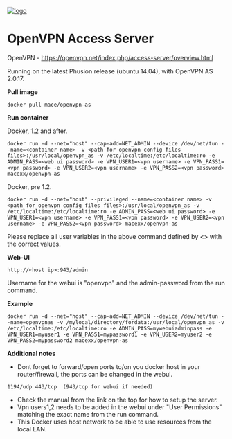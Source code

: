 [![logo](http://www.linkideo.com/images/openvpn_logo.jpg)](https://openvpn.net/)

OpenVPN Access Server
==========================


OpenVPN - https://openvpn.net/index.php/access-server/overview.html



Running on the latest Phusion release (ubuntu 14.04), with OpenVPN AS 2.0.17.

**Pull image**

```
docker pull mace/openvpn-as
```

**Run container**

Docker, 1.2 and after.
```
docker run -d --net="host" --cap-add=NET_ADMIN --device /dev/net/tun --name=<container name> -v <path for openvpn config files files>:/usr/local/openvpn_as -v /etc/localtime:/etc/localtime:ro -e ADMIN_PASS=<web ui password> -e VPN_USER1=<vpn username> -e VPN_PASS1=<vpn password> -e VPN_USER2=<vpn username> -e VPN_PASS2=<vpn password> macexx/openvpn-as
```
Docker, pre 1.2. 
```
docker run -d --net="host" --privileged --name=<container name> -v <path for openvpn config files files>:/usr/local/openvpn_as -v /etc/localtime:/etc/localtime:ro -e ADMIN_PASS=<web ui password> -e VPN_USER1=<vpn username> -e VPN_PASS1=<vpn password> -e VPN_USER2=<vpn username> -e VPN_PASS2=<vpn password> macexx/openvpn-as
```
Please replace all user variables in the above command defined by <> with the correct values.

**Web-UI**

```
http://<host ip>:943/admin
```

Username for the webui is "openvpn" and the admin-password from the run command.


**Example**

```
docker run -d --net="host" --cap-add=NET_ADMIN --device /dev/net/tun --name=openvpnas -v /mylocal/directory/fordata:/usr/local/openvpn_as -v /etc/localtime:/etc/localtime:ro -e ADMIN_PASS=mywebuiadminpass -e VPN_USER1=myuser1 -e VPN_PASS1=mypassword1 -e VPN_USER2=myuser2 -e VPN_PASS2=mypassword2 macexx/openvpn-as
```

**Additional notes**


* Dont forget to forward/open ports to/on you docker host in your router/firewall, the ports can be changed in the webui.
```
1194/udp 443/tcp  (943/tcp for webui if needed)
```
* Check the manual from the link on the top for how to setup the server.
* Vpn users1,2 needs to be added in the webui under "User Permissions" matching the exact name from the run command.
* This Docker uses host network to be able to use resources from the local LAN.

